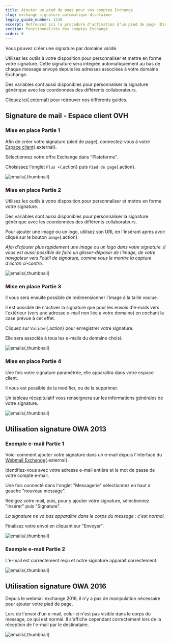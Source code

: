 ```yaml
---
title: Ajouter un pied de page pour vos comptes Exchange 
slug: exchange-signature-automatique-disclaimer
legacy_guide_number: 1330
excerpt: Retrouvez ici la procedure d’activation d’un pied de page (Disclaimer) sur votre compte Exchange
section: Fonctionnalités des comptes Exchange
order: 6
---
```


Vous pouvez créer une signature par domaine validé.

Utilisez les outils à votre disposition pour personnaliser et mettre en forme votre signature. Cette signature sera intégrée automatiquement au bas de chaque message envoyé depuis les adresses associées à votre domaine Exchange.

Des variables sont aussi disponibles pour personnaliser la signature générique avec les coordonnées des différents collaborateurs.

Cliquez [ici](https://www.ovh.com/fr/emails/hosted-exchange/guides/){.external} pour retrouver nos différents guides.


## Signature de mail - Espace client OVH

### Mise en place Partie 1
Afin de créer votre signature (pied de page), connectez-vous à votre [Espace client](https://www.ovh.com/manager/web/login.html){.external}.

Sélectionnez votre offre Exchange dans "Plateforme".

Choisissez l'onglet `Plus +`{.action} puis `Pied de page`{.action}.


![emails](images/1364.png){.thumbnail}


### Mise en place Partie 2
Utilisez les outils à votre disposition pour personnaliser et mettre en forme votre signature.

Des variables sont aussi disponibles pour personnaliser la signature générique avec les coordonnées des différents collaborateurs.

Pour ajouter une image ou un logo, utilisez son URL en l'insérant après avoir cliqué sur le bouton `image`{.action}.

*Afin d'ajouter plus rapidement une image ou un logo dans votre signature. Il vous est aussi possible de faire un glisser-déposer de l'image, de votre navigateur vers l'outil de signature, comme vous le montre la capture d'écran ci-contre.*


![emails](images/1365.png){.thumbnail}


### Mise en place Partie 3
Il vous sera ensuite possible de redimensionner l'image à la taille voulue.

Il est possible de n'activer la signature que pour les envois d'e-mails vers l'extérieur (vers une adresse e-mail non liée à votre domaine) en cochant la case prévue à cet effet.

Cliquez sur `Valider`{.action} pour enregistrer votre signature.

Elle sera associée à tous les e-mails du domaine choisi.


![emails](images/1368.png){.thumbnail}


### Mise en place Partie 4
Une fois votre signature paramétrée, elle apparaîtra dans votre espace client.

Il vous est possible de la modifier, ou de la supprimer.

Un tableau récapitulatif vous renseignera sur les informations générales de votre signature.


![emails](images/1370.png){.thumbnail}


## Utilisation signature OWA 2013

### Exemple e-mail Partie 1
Voici comment ajouter votre signature dans un e-mail depuis l'interface du [Webmail Exchange](https://ex.mail.ovh.net/owa/){.external}.

Identifiez-vous avec votre adresse e-mail entière et le mot de passe de votre compte e-mail.

Une fois connecté dans l'onglet "Messagerie" sélectionnez en haut à gauche "nouveau message".

Rédigez votre mail, puis, pour y ajouter votre signature, sélectionnez "Insérer" puis "Signature".

*La signature ne va pas apparaître dans le corps du message : c'est normal.*

Finalisez votre envoi en cliquant sur "Envoyer".


![emails](images/1371.png){.thumbnail}


### Exemple e-mail Partie 2
L'e-mail est correctement reçu et notre signature apparaît correctement.


![emails](images/1372.png){.thumbnail}


## Utilisation signature OWA 2016
Depuis le webmail exchange 2016, il n'y a pas de manipulation nécessaire pour ajouter votre pied de page.

Lors de l'envoi d'un e-mail, celui-ci n'est pas visible dans le corps du message, ce qui est normal. Il s'affiche cependant correctement lors de la réception de l'e-mail par le destinataire.


![emails](images/1373.png){.thumbnail}